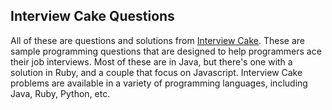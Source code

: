 ## Interview Cake Questions

All of these are questions and solutions from [Interview Cake](https://www.interviewcake.com/). These are sample programming questions that are designed to help programmers ace their job interviews. Most of these are in Java, but there's one with a solution in Ruby, and a couple that focus on Javascript. Interview Cake problems are available in a variety of programming languages, including Java, Ruby, Python, etc.
